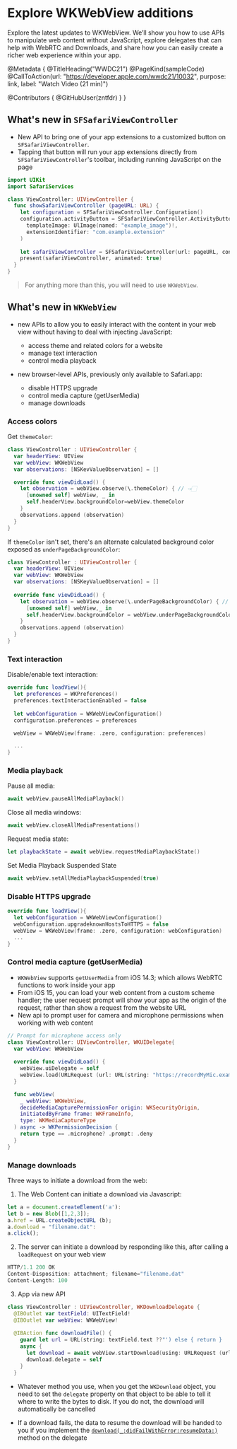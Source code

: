 # Explore WKWebView additions

Explore the latest updates to WKWebView. We’ll show you how to use APIs to manipulate web content without JavaScript, explore delegates that can help with WebRTC and Downloads, and share how you can easily create a richer web experience within your app.

@Metadata {
   @TitleHeading("WWDC21")
   @PageKind(sampleCode)
   @CallToAction(url: "https://developer.apple.com/wwdc21/10032", purpose: link, label: "Watch Video (21 min)")

   @Contributors {
      @GitHubUser(zntfdr)
   }
}



## What's new in `SFSafariViewController`

- New API to bring one of your app extensions to a customized button on `SFSafariViewController`.
- Tapping that button will run your app extensions directly from `SFSafariViewController`'s toolbar, including running JavaScript on the page

```swift
import UIKit
import SafariServices

class ViewController: UIViewController {
  func showSafariViewController (pageURL: URL) {
    let configuration = SFSafariViewController.Configuration()
    configuration.activityButton = SFSafariViewController.ActivityButton(
      templateImage: UlImage(named: "example_image")!,
      extensionIdentifier: "com.example.extension"
    )
    
    let safariViewController = SFSafariViewController(url: pageURL, configuration: configuration)
    present(safariViewController, animated: true)
  }
}
```

> For anything more than this, you will need to use `WKWebView`.

## What's new in `WKWebView`

- new APIs to allow you to easily interact with the content in your web view without having to deal with injecting JavaScript:
  - access theme and related colors for a website
  - manage text interaction
  - control media playback

- new browser-level APIs, previously only available to Safari.app:
  - disable HTTPS upgrade
  - control media capture (getUserMedia)
  - manage downloads

### Access colors

Get `themeColor`:

```swift
class ViewController : UIViewController {
  var headerView: UIView
  var webView: WKWebView
  var observations: [NSKevValueObservation] = []

  override func viewDidLoad() {
    let observation = webView.observe(\.themeColor) { // 👈🏻
      [unowned self] webView, _ in
      self.headerView.backgroundColor=webView.themeColor
    }
    observations.append (observation)
  }
}
```

If `themeColor` isn't set, there's an alternate calculated background color exposed as `underPageBackgroundColor`:

```swift
class ViewController : UIViewController {
  var headerView: UIView
  var webView: WKWebView
  var observations: [NSKeyValueObservation] = []
  
  override func viewDidLoad() {
    let observation = webView.observe(\.underPageBackgroundColor) { // 👈🏻
      [unowned self] webView,_ in
      self.headerView.backgroundColor = webView.underPageBackgroundColor
    }
    observations.append (observation)
  }
}
```

### Text interaction

Disable/enable text interaction:

```swift
override func loadView(){
  let preferences = WKPreferences()
  preferences.textInteractionEnabled = false
  
  let webConfiguration = WKWebViewConfiguration()
  configuration.preferences = preferences

  webView = WKWebView(frame: .zero, configuration: preferences)

  ...
}
```

### Media playback

Pause all media:

```swift
await webView.pauseAllMediaPlayback()
```

Close all media windows:

```swift
await webView.closeAllMediaPresentations()
```

Request media state:

```swift
let playbackState = await webView.requestMediaPlaybackState()
```

Set Media Playback Suspended State

```swift
await webView.setAllMediaPlaybackSuspended(true)
```

### Disable HTTPS upgrade

```swift
override func loadView(){
  let webConfiguration = WKWebViewConfiguration()
  webConfiguration.upgradeknownHostsToHTTPS = false
  webView = WKWebView(frame: .zero, configuration: webConfiguration)
  ...
}
```

### Control media capture (getUserMedia)

- `WKWebView` supports `getUserMedia` from iOS 14.3; which allows WebRTC functions to work inside your app
- From iOS 15, you can load your web content from a custom scheme handler; the user request prompt will show your app as the origin of the request, rather than show a request from the website URL
- New api to prompt user for camera and microphone permissions when working with web content

```swift
// Prompt for microphone access only
class ViewController: UIViewController, WKUIDelegate{
  var webView: WKWebView
  
  override func viewDidLoad() { 
    webView.uiDelegate = self
    webView.load(URLRequest (url: URL(string: "https://recordMyMic.example.org")!))
  }

  func webView(
    _ webView: WKWebView,
    decideMediaCapturePermissionFor origin: WKSecurityOrigin,
    initiatedByFrame frame: WKFrameInfo,
    type: WKMediaCaptureType
  ) async -> WKPermissionDecision {
    return type == .microphone? .prompt: .deny
  }
}
```

### Manage downloads

Three ways to initiate a download from the web:

1. The Web Content can initiate a download via Javascript:

```js
let a = document.createElement('a'):
let b = new Blob([1,2,3]);
a.href = URL.createObjectURL (b);
a.download = "filename.dat":
a.click();
```

2. The server can initiate a download by responding like this, after calling a `loadRequest` on your web view

```js
HTTP/1.1 200 OK
Content-Disposition: attachment; filename="filename.dat"
Content-Length: 100
```

3. App via new API

```swift
class ViewController : UIViewController, WKDownloadDelegate {
  @IBOutlet var textField: UITextField!
  @IBOutlet var webView: WKWebView!
  
  @IBAction func downloadFile() {
    guard let url = URL(string: textField.text ??"') else { return }
    async {
      let download = await webView.startDownload(using: URLRequest (url: url))
      download.delegate = self
    }
  }
```

- Whatever method you use, when you get the `WKDownload` object, you need to set the `delegate` property on that object to be able to tell it where to write the bytes to disk. If you do not, the download will automatically be cancelled

- If a download fails, the data to resume the download will be handed to you if you implement the [`download(_:didFailWithError:resumeData:)`][download(_:didFailWithError:resumeData:)] method on the delegate

[download(_:didFailWithError:resumeData:)]:  https://developer.apple.com/documentation/webkit/wkdownloaddelegate/3727345-download
